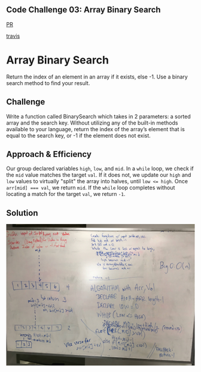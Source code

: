 ## Code Challenge 03: Array Binary Search
[PR](https://github.com/charmedsatyr-401-advanced-javascript/data-structures-and-algorithms/pull/4)

[travis](https://travis-ci.org/charmedsatyr-401-advanced-javascript/data-structures-and-algorithms)

# Array Binary Search
Return the index of an element in an array if it exists, else -1. Use a binary search method to find your result.

## Challenge
Write a function called BinarySearch which takes in 2 parameters: a sorted array and the search key. Without utilizing any of the built-in methods available to your language, return the index of the array’s element that is equal to the search key, or -1 if the element does not exist.

## Approach & Efficiency
Our group declared variables `high`, `low`, and `mid`. In a `while` loop, we check if the `mid` value matches the target `val`. If it does not, we update our `high` and `low` values to virtually "split" the array into halves, until `low <= high`. Once `arr[mid] === val`, we return `mid`. If the `while` loop completes without locating a match for the target `val`, we return `-1`.

## Solution
![whiteboard](../../assets/array-binary-search-whiteboard.jpg)
